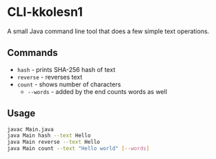 # CLI-kkolesn1

A small Java command line tool that does a few simple text operations.

## Commands
- `hash` - prints SHA-256 hash of text
- `reverse` - reverses text
- `count` - shows number of characters
  -  `--words` - added by the end counts words as well

## Usage
```bash
javac Main.java
java Main hash --text Hello
java Main reverse --text Hello
java Main count --text "Hello world" [--words]
